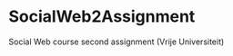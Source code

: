 SocialWeb2Assignment
====================

Social Web course second assignment (Vrije Universiteit)
